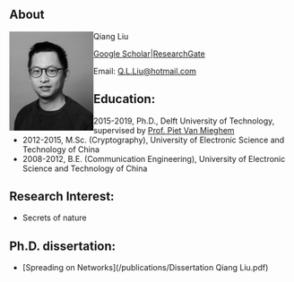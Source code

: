 ## About
<img align="left" width='150' src="img/qiang.jpeg">

Qiang Liu

[Google Scholar](https://scholar.google.com/citations?user=qNGI9gEAAAAJ)|[ResearchGate](https://www.researchgate.net/profile/Qiang_Liu109)

Email: [Q.L.Liu@hotmail.com](malto:Q.L.Liu@hotmail.com)







## Education:
* 2015-2019, Ph.D., Delft University of Technology, supervised by [Prof. Piet Van Mieghem](https://www.nas.ewi.tudelft.nl/people/Piet/)
* 2012-2015, M.Sc. (Cryptography), University of Electronic Science and Technology of China
* 2008-2012, B.E. (Communication Engineering), University of Electronic Science and Technology of China

## Research Interest:
* Secrets of nature

## Ph.D. dissertation:
* [Spreading on Networks](/publications/Dissertation Qiang Liu.pdf)
